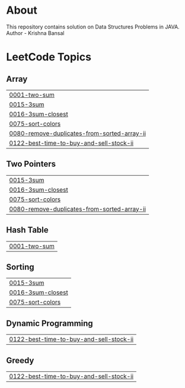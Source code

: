 # About
This repository contains solution on Data Structures Problems in JAVA.
<br>
Author - Krishna Bansal

<!---LeetCode Topics Start-->
# LeetCode Topics
## Array
|  |
| ------- |
| [0001-two-sum](https://github.com/LoopMaster99/DataStructure/tree/master/0001-two-sum) |
| [0015-3sum](https://github.com/LoopMaster99/DataStructure/tree/master/0015-3sum) |
| [0016-3sum-closest](https://github.com/LoopMaster99/DataStructure/tree/master/0016-3sum-closest) |
| [0075-sort-colors](https://github.com/LoopMaster99/DataStructure/tree/master/0075-sort-colors) |
| [0080-remove-duplicates-from-sorted-array-ii](https://github.com/LoopMaster99/DataStructure/tree/master/0080-remove-duplicates-from-sorted-array-ii) |
| [0122-best-time-to-buy-and-sell-stock-ii](https://github.com/LoopMaster99/DataStructure/tree/master/0122-best-time-to-buy-and-sell-stock-ii) |
## Two Pointers
|  |
| ------- |
| [0015-3sum](https://github.com/LoopMaster99/DataStructure/tree/master/0015-3sum) |
| [0016-3sum-closest](https://github.com/LoopMaster99/DataStructure/tree/master/0016-3sum-closest) |
| [0075-sort-colors](https://github.com/LoopMaster99/DataStructure/tree/master/0075-sort-colors) |
| [0080-remove-duplicates-from-sorted-array-ii](https://github.com/LoopMaster99/DataStructure/tree/master/0080-remove-duplicates-from-sorted-array-ii) |
## Hash Table
|  |
| ------- |
| [0001-two-sum](https://github.com/LoopMaster99/DataStructure/tree/master/0001-two-sum) |
## Sorting
|  |
| ------- |
| [0015-3sum](https://github.com/LoopMaster99/DataStructure/tree/master/0015-3sum) |
| [0016-3sum-closest](https://github.com/LoopMaster99/DataStructure/tree/master/0016-3sum-closest) |
| [0075-sort-colors](https://github.com/LoopMaster99/DataStructure/tree/master/0075-sort-colors) |
## Dynamic Programming
|  |
| ------- |
| [0122-best-time-to-buy-and-sell-stock-ii](https://github.com/LoopMaster99/DataStructure/tree/master/0122-best-time-to-buy-and-sell-stock-ii) |
## Greedy
|  |
| ------- |
| [0122-best-time-to-buy-and-sell-stock-ii](https://github.com/LoopMaster99/DataStructure/tree/master/0122-best-time-to-buy-and-sell-stock-ii) |
<!---LeetCode Topics End-->